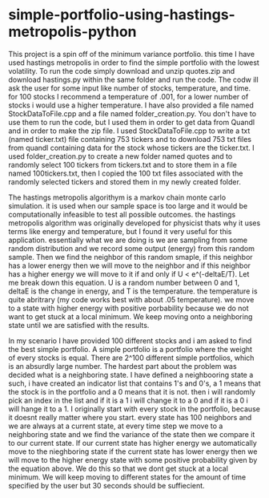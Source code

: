 # simple-portfolio-using-hastings-metropolis-python

This project is a spin off of the minimum variance portfolio. this time I have used hastings metropolis in order to find the simple 
portfolio with the lowest volatility. To run the code simply download and unzip quotes.zip and download hastings.py within the same folder and run the code. The codw ill ask the user for some input like number of stocks, temperature, and time. for 100 stocks I recommend a temperature of .001, for a lower number of stocks i would use a higher temperature. I have also provided a file named StockDataToFile.cpp and a file named folder_creation.py. You don't have to use them to run the code, but I used them in order to get data from Quandl and in order to make the zip file. I used StockDataToFile.cpp to write a txt (named ticker.txt) file containing 753 tickers and to download 753 txt files from quandl containing data for the stock whose tickers are the ticker.txt. I used folder_creation.py to create a new folder named quotes and to randomly select 100 tickers from tickers.txt and to store them in a file named 100tickers.txt, then I copied the 100 txt files associated with the randomly selected tickers and stored them in my newly created folder. 


The hastings metropolis algorithym is a markov chain monte carlo simulation. it is used when our sample space is too large and it would
be computationally infeasible to test all possible outcomes. the hastings metropolis algorithm was originally developed for physicist thats
why it uses terms like energy and temperature, but I found it very useful for this application. essentially what we are doing is we are 
sampling from some random distribution and we record some output (energy) from this random sample. Then we find the neighbor of this random
smaple, if this neighbor has a lower energy then we will move to the neighbor and if this neighbor has a higher energy we will move to it
if and only if U < e^(-deltaE/T). Let me break down this equation. U is a random number between 0 and 1, deltaE is the change in energy,
and T is the temperature. the temperature is quite abritrary (my code works best with about .05 temperature). we move to a state with 
higher energy with positive porbability because we do not want to get stuck at a local minimum. We keep moving onto a neighboring state 
until  we are satisfied with the results.

In my scenario I have provided 100 different stocks and i am asked to find the best simple portfolio. A simple portfolio is a portfolio
where the weight of every stocks is equal. There are 2^100 different simple portfolios, which is an absurdly large number. The hardest 
part about the problem was decided what is a neighboring state. I have defined a neighbooring state a such, i have created an indicator
list that contains 1's and 0's, a 1 means that the stock is in the portfolio and a 0 means that it is not. then i will randomly pick an 
index in the list and if it is a 1 i will change it to a 0 and if it is a 0 i will hange it to a 1. I originally start with every stock
in the portfolio, because it doesnt really matter where you start. every state has 100 neighbors and we are always at a current state,
at every time step we move to a neighboring state and we find the variance of the state then we compare it to our current state. If our 
current state has higher energy we automatically move to the nieghboring state if the current state has lower energy then we will move to 
the higher energy state with some positive probability given by the equation above. We do this so that we dont get stuck at a local minimum.
We will keep moving to different states for the amount of time specified by the user but 30 seconds should be suffiecient. 
